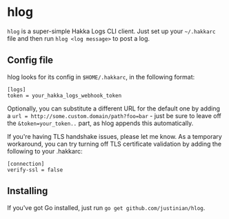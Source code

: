 # hlog

`hlog` is a super-simple Hakka Logs CLI client. Just set up your `~/.hakkarc`
file and then run `hlog <log message>` to post a log.

## Config file

hlog looks for its config in `$HOME/.hakkarc`, in the following format:

```
[logs]
token = your_hakka_logs_webhook_token
```

Optionally, you can substitute a different URL for the default one by adding a
`url = http://some.custom.domain/path?foo=bar` - just be sure to leave off the
`&token=your_token..` part, as hlog appends this automatically.

If you're having TLS handshake issues, please let me know. As a temporary
workaround, you can try turning off TLS certificate validation by adding the
following to your .hakkarc:

```
[connection]
verify-ssl = false
```

## Installing

If you've got Go installed, just run `go get github.com/justinian/hlog`.
